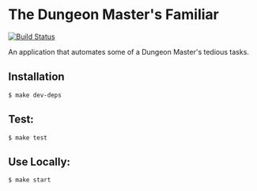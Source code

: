# The Dungeon Master's Familiar

[![Build Status](https://travis-ci.org/ZEChnology/dungeon_masters_familiar.svg?branch=master)](https://travis-ci.org/ZEChnology/dungeon_masters_familiar)

An application that automates some of a Dungeon Master's tedious tasks.

## Installation
```
$ make dev-deps
```

## Test:
```
$ make test
```

## Use Locally:
```
$ make start
```
